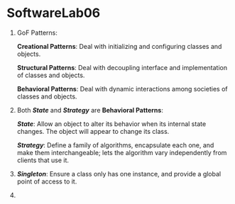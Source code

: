 # SoftwareLab06

1. GoF Patterns:

    **Creational Patterns**: Deal with initializing and configuring classes and objects.

    **Structural Patterns**: Deal with decoupling interface and implementation of classes and
objects.

    **Behavioral Patterns**: Deal with dynamic interactions among societies of classes and objects.


2. Both **_State_** and **_Strategy_** are **Behavioral Patterns**:

    **_State_**: Allow an object to alter its behavior when its internal state changes. The object will appear to change its class.

    **_Strategy_**: Define a family of algorithms, encapsulate each one, and make them interchangeable; lets the algorithm vary independently from clients that use it.

3. **_Singleton_**: Ensure a class only has one instance, and provide a global point of access to it.


4. 
